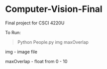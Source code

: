 # Computer-Vision-Final
Final project for CSCI 4220U

To Run:
>Python People.py img maxOverlap

img - image file

maxOverlap - float from 0 - 10
